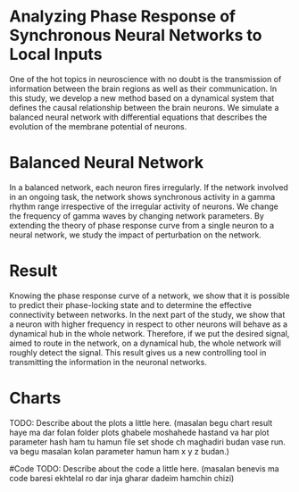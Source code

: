 # Analyzing Phase Response of Synchronous Neural Networks to Local Inputs

One of the hot topics in neuroscience with no doubt is the transmission of information between the brain regions as well as their communication. In this study, we develop a new method based on a dynamical system that defines the causal relationship between the brain neurons. We simulate a balanced neural network with differential equations that describes the evolution of the membrane potential of neurons. 

# Balanced Neural Network 
In a balanced network, each neuron fires irregularly. If the network involved in an ongoing task, the network shows synchronous activity in a gamma rhythm range irrespective of the irregular activity of neurons. We change the frequency of gamma waves by changing network parameters. By extending the theory of phase response curve from a single neuron to a neural network, we study the impact of perturbation on the network. 

# Result
Knowing the phase response curve of a network, we show that it is possible to predict their phase-locking state and to determine the effective connectivity between networks. In the next part of the study, we show that a neuron with higher frequency in respect to other neurons will behave as a dynamical hub in the whole network. Therefore, if we put the desired signal, aimed to route in the network, on a dynamical hub, the whole network will roughly detect the signal. This result gives us a new controlling tool in transmitting the information in the neuronal networks.

# Charts
TODO: Describe about the plots a little here. (masalan begu chart result haye ma dar folan folder plots ghabele moshahede hastand va har plot parameter hash ham tu hamun file set shode ch maghadiri budan vase run. va begu masalan kolan parameter hamun ham x y z budan.)

#Code
TODO: Describe about the code a little here. (masalan benevis ma code baresi ekhtelal ro dar inja gharar dadeim hamchin chizi)
